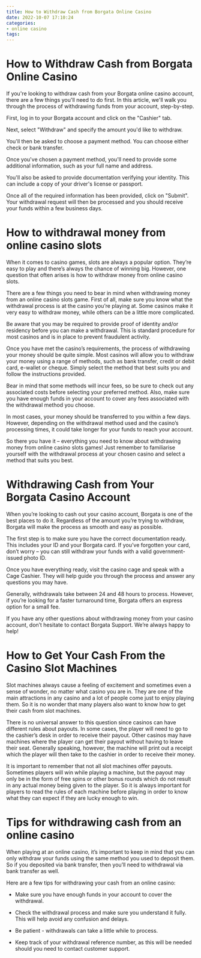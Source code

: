 ```yaml
---
title: How to Withdraw Cash from Borgata Online Casino 
date: 2022-10-07 17:10:24
categories:
- online casino
tags:
---
```



#  How to Withdraw Cash from Borgata Online Casino 

If you're looking to withdraw cash from your Borgata online casino account, there are a few things you'll need to do first. In this article, we'll walk you through the process of withdrawing funds from your account, step-by-step.

First, log in to your Borgata account and click on the "Cashier" tab.

Next, select "Withdraw" and specify the amount you'd like to withdraw.

You'll then be asked to choose a payment method. You can choose either check or bank transfer.

Once you've chosen a payment method, you'll need to provide some additional information, such as your full name and address.

You'll also be asked to provide documentation verifying your identity. This can include a copy of your driver's license or passport.

Once all of the required information has been provided, click on "Submit". Your withdrawal request will then be processed and you should receive your funds within a few business days.

#  How to withdrawal money from online casino slots 

When it comes to casino games, slots are always a popular option. They’re easy to play and there’s always the chance of winning big. However, one question that often arises is how to withdraw money from online casino slots.

There are a few things you need to bear in mind when withdrawing money from an online casino slots game. First of all, make sure you know what the withdrawal process is at the casino you’re playing at. Some casinos make it very easy to withdraw money, while others can be a little more complicated.

Be aware that you may be required to provide proof of identity and/or residency before you can make a withdrawal. This is standard procedure for most casinos and is in place to prevent fraudulent activity.

Once you have met the casino’s requirements, the process of withdrawing your money should be quite simple. Most casinos will allow you to withdraw your money using a range of methods, such as bank transfer, credit or debit card, e-wallet or cheque. Simply select the method that best suits you and follow the instructions provided.

Bear in mind that some methods will incur fees, so be sure to check out any associated costs before selecting your preferred method. Also, make sure you have enough funds in your account to cover any fees associated with the withdrawal method you choose.

In most cases, your money should be transferred to you within a few days. However, depending on the withdrawal method used and the casino’s processing times, it could take longer for your funds to reach your account.

So there you have it – everything you need to know about withdrawing money from online casino slots games! Just remember to familiarise yourself with the withdrawal process at your chosen casino and select a method that suits you best.

#  Withdrawing Cash from Your Borgata Casino Account 

When you’re looking to cash out your casino account, Borgata is one of the best places to do it. Regardless of the amount you’re trying to withdraw, Borgata will make the process as smooth and easy as possible. 

The first step is to make sure you have the correct documentation ready. This includes your ID and your Borgata card. If you’ve forgotten your card, don’t worry – you can still withdraw your funds with a valid government-issued photo ID. 

Once you have everything ready, visit the casino cage and speak with a Cage Cashier. They will help guide you through the process and answer any questions you may have. 

Generally, withdrawals take between 24 and 48 hours to process. However, if you’re looking for a faster turnaround time, Borgata offers an express option for a small fee. 

If you have any other questions about withdrawing money from your casino account, don’t hesitate to contact Borgata Support. We’re always happy to help!

#  How to Get Your Cash From the Casino Slot Machines 

Slot machines always cause a feeling of excitement and sometimes even a sense of wonder, no matter what casino you are in. They are one of the main attractions in any casino and a lot of people come just to enjoy playing them. So it is no wonder that many players also want to know how to get their cash from slot machines.

There is no universal answer to this question since casinos can have different rules about payouts. In some cases, the player will need to go to the cashier’s desk in order to receive their payout. Other casinos may have machines where the player can get their payout without having to leave their seat. Generally speaking, however, the machine will print out a receipt which the player will then take to the cashier in order to receive their money.

It is important to remember that not all slot machines offer payouts. Sometimes players will win while playing a machine, but the payout may only be in the form of free spins or other bonus rounds which do not result in any actual money being given to the player. So it is always important for players to read the rules of each machine before playing in order to know what they can expect if they are lucky enough to win.

#  Tips for withdrawing cash from an online casino

When playing at an online casino, it’s important to keep in mind that you can only withdraw your funds using the same method you used to deposit them. So if you deposited via bank transfer, then you’ll need to withdrawal via bank transfer as well.

Here are a few tips for withdrawing your cash from an online casino:

- Make sure you have enough funds in your account to cover the withdrawal.

- Check the withdrawal process and make sure you understand it fully. This will help avoid any confusion and delays.

- Be patient - withdrawals can take a little while to process.

- Keep track of your withdrawal reference number, as this will be needed should you need to contact customer support.